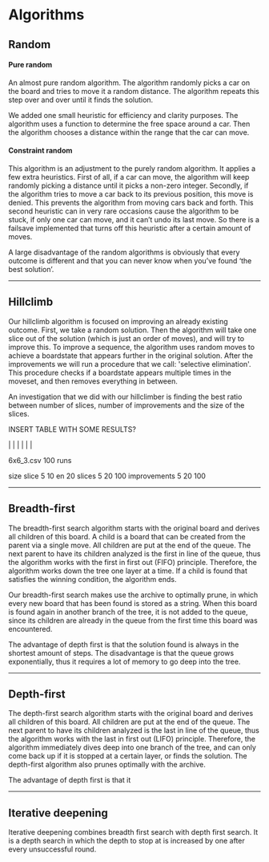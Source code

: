 # Algorithms

## Random
#### Pure random
An almost pure random algorithm. The algorithm randomly picks a car on the board and tries to move it a random distance. The algorithm repeats this step over and over until it finds the solution.

We added one small heuristic for efficiency and clarity purposes. The algorithm uses a function to determine the free space around a car. Then the algorithm chooses a distance within the range that the car can move.

#### Constraint random
This algorithm is an adjustment to the purely random algorithm. It applies a few extra heuristics. First of all, if a car can move, the algorithm will keep randomly picking a distance until it picks a non-zero integer. Secondly, if the algorithm tries to move a car back to its previous position, this move is denied. This prevents the algorithm from moving cars back and forth. This second heuristic can in very rare occasions cause the algorithm to be stuck, if only one car can move, and it can’t undo its last move. So there is a failsave implemented that turns off this heuristic after a certain amount of moves.

A large disadvantage of the random algorithms is obviously that every outcome is different and that you can never know when you’ve found ‘the best solution’. 

---

## Hillclimb
Our hillclimb algorithm is focused on improving an already existing outcome. First, we take a random solution. Then the algorithm will take one slice out of the solution (which is just an order of moves), and will try to improve this. To improve a sequence, the algorithm uses random moves to achieve a boardstate that appears further in the original solution.
After the improvements we will run a procedure that we call: 'selective elimination'. This procedure checks if a boardstate appears multiple times in the moveset, and then removes everything in between.

An investigation that we did with our hillclimber is finding the best ratio between number of slices, number of improvements and the size of the slices.

INSERT TABLE WITH SOME RESULTS?

| |
|
|
|
|

6x6_3.csv 100 runs

size slice 5 10 en 20
slices 5 20 100
improvements 5 20 100

---

## Breadth-first
The breadth-first search algorithm starts with the original board and derives all children of this board. A child is a board that can be created from the parent via a single move. All children are put at the end of the queue. The next parent to have its children analyzed is the first in line of the queue, thus the algorithm works with the first in first out (FIFO) principle. Therefore, the algorithm works down the tree one layer at a time. If a child is found that satisfies the winning condition, the algorithm ends.

Our breadth-first search makes use the archive to optimally prune, in which every new board that has been found is stored as a string. When this board is found again in another branch of the tree, it is not added to the queue, since its children are already in the queue from the first time this board was encountered.

The advantage of depth first is that the solution found is always in the shortest amount of steps. The disadvantage is that the queue grows exponentially, thus it requires a lot of memory to go deep into the tree.

---

## Depth-first
The depth-first search algorithm starts with the original board and derives all children of this board. All children are put at the end of the queue. The next parent to have its children analyzed is the last in line of the queue, thus the algorithm works with the last in first out (LIFO) principle. Therefore, the algorithm immediately dives deep into one branch of the tree, and can only come back up if it is stopped at a certain layer, or finds the solution. The depth-first algorithm also prunes optimally with the archive.

The advantage of depth first is that it 

---

## Iterative deepening
Iterative deepening combines breadth first search with depth first search. It is a depth search in which the depth to stop at is increased by one after every unsuccessful round. 
